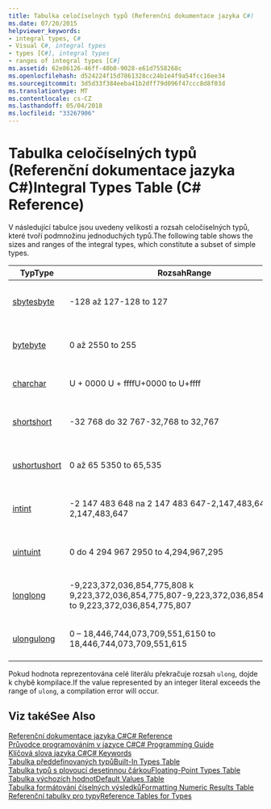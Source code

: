 ```yaml
---
title: Tabulka celočíselných typů (Referenční dokumentace jazyka C#)
ms.date: 07/20/2015
helpviewer_keywords:
- integral types, C#
- Visual C#, integral types
- types [C#], integral types
- ranges of integral types [C#]
ms.assetid: 62e86126-46ff-40b0-9028-e61d7558268c
ms.openlocfilehash: d524224f15d7861328cc24b1e4f9a54fcc16ee34
ms.sourcegitcommit: 3d5d33f384eeba41b2dff79d096f47ccc8d8f03d
ms.translationtype: MT
ms.contentlocale: cs-CZ
ms.lasthandoff: 05/04/2018
ms.locfileid: "33267906"
---
```

# <a name="integral-types-table-c-reference"></a><span data-ttu-id="6ad2c-102">Tabulka celočíselných typů (Referenční dokumentace jazyka C#)</span><span class="sxs-lookup"><span data-stu-id="6ad2c-102">Integral Types Table (C# Reference)</span></span>
<span data-ttu-id="6ad2c-103">V následující tabulce jsou uvedeny velikosti a rozsah celočíselných typů, které tvoří podmnožinu jednoduchých typů.</span><span class="sxs-lookup"><span data-stu-id="6ad2c-103">The following table shows the sizes and ranges of the integral types, which constitute a subset of simple types.</span></span>  
  
|<span data-ttu-id="6ad2c-104">Typ</span><span class="sxs-lookup"><span data-stu-id="6ad2c-104">Type</span></span>|<span data-ttu-id="6ad2c-105">Rozsah</span><span class="sxs-lookup"><span data-stu-id="6ad2c-105">Range</span></span>|<span data-ttu-id="6ad2c-106">Velikost</span><span class="sxs-lookup"><span data-stu-id="6ad2c-106">Size</span></span>|  
|----------|-----------|----------|  
|[<span data-ttu-id="6ad2c-107">sbyte</span><span class="sxs-lookup"><span data-stu-id="6ad2c-107">sbyte</span></span>](../../../csharp/language-reference/keywords/sbyte.md)|<span data-ttu-id="6ad2c-108">-128 až 127</span><span class="sxs-lookup"><span data-stu-id="6ad2c-108">-128 to 127</span></span>|<span data-ttu-id="6ad2c-109">8bitové celé číslo se znaménkem</span><span class="sxs-lookup"><span data-stu-id="6ad2c-109">Signed 8-bit integer</span></span>|  
|[<span data-ttu-id="6ad2c-110">byte</span><span class="sxs-lookup"><span data-stu-id="6ad2c-110">byte</span></span>](../../../csharp/language-reference/keywords/byte.md)|<span data-ttu-id="6ad2c-111">0 až 255</span><span class="sxs-lookup"><span data-stu-id="6ad2c-111">0 to 255</span></span>|<span data-ttu-id="6ad2c-112">Nepodepsané 8bitové celé číslo</span><span class="sxs-lookup"><span data-stu-id="6ad2c-112">Unsigned 8-bit integer</span></span>|  
|[<span data-ttu-id="6ad2c-113">char</span><span class="sxs-lookup"><span data-stu-id="6ad2c-113">char</span></span>](../../../csharp/language-reference/keywords/char.md)|<span data-ttu-id="6ad2c-114">U + 0000 U + ffff</span><span class="sxs-lookup"><span data-stu-id="6ad2c-114">U+0000 to U+ffff</span></span>|<span data-ttu-id="6ad2c-115">16bitové znak Unicode</span><span class="sxs-lookup"><span data-stu-id="6ad2c-115">Unicode 16-bit character</span></span>|  
|[<span data-ttu-id="6ad2c-116">short</span><span class="sxs-lookup"><span data-stu-id="6ad2c-116">short</span></span>](../../../csharp/language-reference/keywords/short.md)|<span data-ttu-id="6ad2c-117">-32 768 do 32 767</span><span class="sxs-lookup"><span data-stu-id="6ad2c-117">-32,768 to 32,767</span></span>|<span data-ttu-id="6ad2c-118">16bitové celé číslo se znaménkem</span><span class="sxs-lookup"><span data-stu-id="6ad2c-118">Signed 16-bit integer</span></span>|  
|[<span data-ttu-id="6ad2c-119">ushort</span><span class="sxs-lookup"><span data-stu-id="6ad2c-119">ushort</span></span>](../../../csharp/language-reference/keywords/ushort.md)|<span data-ttu-id="6ad2c-120">0 až 65 535</span><span class="sxs-lookup"><span data-stu-id="6ad2c-120">0 to 65,535</span></span>|<span data-ttu-id="6ad2c-121">Nepodepsané 16bitové celé číslo</span><span class="sxs-lookup"><span data-stu-id="6ad2c-121">Unsigned 16-bit integer</span></span>|  
|[<span data-ttu-id="6ad2c-122">int</span><span class="sxs-lookup"><span data-stu-id="6ad2c-122">int</span></span>](../../../csharp/language-reference/keywords/int.md)|<span data-ttu-id="6ad2c-123">-2 147 483 648 na 2 147 483 647</span><span class="sxs-lookup"><span data-stu-id="6ad2c-123">-2,147,483,648 to 2,147,483,647</span></span>|<span data-ttu-id="6ad2c-124">32bitové celé číslo se znaménkem</span><span class="sxs-lookup"><span data-stu-id="6ad2c-124">Signed 32-bit integer</span></span>|  
|[<span data-ttu-id="6ad2c-125">uint</span><span class="sxs-lookup"><span data-stu-id="6ad2c-125">uint</span></span>](../../../csharp/language-reference/keywords/uint.md)|<span data-ttu-id="6ad2c-126">0 do 4 294 967 295</span><span class="sxs-lookup"><span data-stu-id="6ad2c-126">0 to 4,294,967,295</span></span>|<span data-ttu-id="6ad2c-127">Celé číslo bez znaménka 32-bit</span><span class="sxs-lookup"><span data-stu-id="6ad2c-127">Unsigned 32-bit integer</span></span>|  
|[<span data-ttu-id="6ad2c-128">long</span><span class="sxs-lookup"><span data-stu-id="6ad2c-128">long</span></span>](../../../csharp/language-reference/keywords/long.md)|<span data-ttu-id="6ad2c-129">-9,223,372,036,854,775,808 k 9,223,372,036,854,775,807</span><span class="sxs-lookup"><span data-stu-id="6ad2c-129">-9,223,372,036,854,775,808 to 9,223,372,036,854,775,807</span></span>|<span data-ttu-id="6ad2c-130">64bitové celé číslo se znaménkem</span><span class="sxs-lookup"><span data-stu-id="6ad2c-130">Signed 64-bit integer</span></span>|  
|[<span data-ttu-id="6ad2c-131">ulong</span><span class="sxs-lookup"><span data-stu-id="6ad2c-131">ulong</span></span>](../../../csharp/language-reference/keywords/ulong.md)|<span data-ttu-id="6ad2c-132">0 – 18,446,744,073,709,551,615</span><span class="sxs-lookup"><span data-stu-id="6ad2c-132">0 to 18,446,744,073,709,551,615</span></span>|<span data-ttu-id="6ad2c-133">Celé číslo bez znaménka 64-bit</span><span class="sxs-lookup"><span data-stu-id="6ad2c-133">Unsigned 64-bit integer</span></span>|  
  
 <span data-ttu-id="6ad2c-134">Pokud hodnota reprezentována celé literálu překračuje rozsah `ulong`, dojde k chybě kompilace.</span><span class="sxs-lookup"><span data-stu-id="6ad2c-134">If the value represented by an integer literal exceeds the range of `ulong`, a compilation error will occur.</span></span>  
  
## <a name="see-also"></a><span data-ttu-id="6ad2c-135">Viz také</span><span class="sxs-lookup"><span data-stu-id="6ad2c-135">See Also</span></span>  
 [<span data-ttu-id="6ad2c-136">Referenční dokumentace jazyka C#</span><span class="sxs-lookup"><span data-stu-id="6ad2c-136">C# Reference</span></span>](../../../csharp/language-reference/index.md)  
 [<span data-ttu-id="6ad2c-137">Průvodce programováním v jazyce C#</span><span class="sxs-lookup"><span data-stu-id="6ad2c-137">C# Programming Guide</span></span>](../../../csharp/programming-guide/index.md)  
 [<span data-ttu-id="6ad2c-138">Klíčová slova jazyka C#</span><span class="sxs-lookup"><span data-stu-id="6ad2c-138">C# Keywords</span></span>](../../../csharp/language-reference/keywords/index.md)  
 [<span data-ttu-id="6ad2c-139">Tabulka předdefinovaných typů</span><span class="sxs-lookup"><span data-stu-id="6ad2c-139">Built-In Types Table</span></span>](../../../csharp/language-reference/keywords/built-in-types-table.md)  
 [<span data-ttu-id="6ad2c-140">Tabulka typů s plovoucí desetinnou čárkou</span><span class="sxs-lookup"><span data-stu-id="6ad2c-140">Floating-Point Types Table</span></span>](../../../csharp/language-reference/keywords/floating-point-types-table.md)  
 [<span data-ttu-id="6ad2c-141">Tabulka výchozích hodnot</span><span class="sxs-lookup"><span data-stu-id="6ad2c-141">Default Values Table</span></span>](../../../csharp/language-reference/keywords/default-values-table.md)  
 [<span data-ttu-id="6ad2c-142">Tabulka formátování číselných výsledků</span><span class="sxs-lookup"><span data-stu-id="6ad2c-142">Formatting Numeric Results Table</span></span>](../../../csharp/language-reference/keywords/formatting-numeric-results-table.md)  
 [<span data-ttu-id="6ad2c-143">Referenční tabulky pro typy</span><span class="sxs-lookup"><span data-stu-id="6ad2c-143">Reference Tables for Types</span></span>](../../../csharp/language-reference/keywords/reference-tables-for-types.md)
